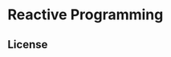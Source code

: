 Reactive Programming
=================================================




License
-------------------------------------------------

